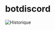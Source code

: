 # botdiscord

![Historique](https://github.com/kjuliek/botdiscord/assets/112950414/4304ee0e-af3d-43a5-bb88-f326be87d234)
